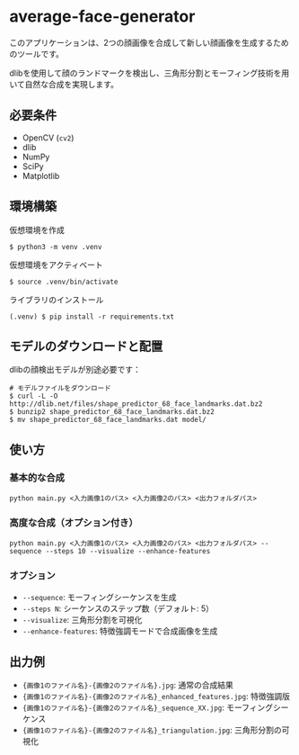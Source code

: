# average-face-generator

このアプリケーションは、2つの顔画像を合成して新しい顔画像を生成するためのツールです。

dlibを使用して顔のランドマークを検出し、三角形分割とモーフィング技術を用いて自然な合成を実現します。

## 必要条件

- OpenCV (`cv2`)
- dlib
- NumPy
- SciPy
- Matplotlib

## 環境構築

仮想環境を作成

```shell
$ python3 -m venv .venv
```

仮想環境をアクティベート

```shell
$ source .venv/bin/activate
```

ライブラリのインストール

```shell
(.venv) $ pip install -r requirements.txt
```

## モデルのダウンロードと配置

dlibの顔検出モデルが別途必要です：

```shell
# モデルファイルをダウンロード
$ curl -L -O http://dlib.net/files/shape_predictor_68_face_landmarks.dat.bz2
$ bunzip2 shape_predictor_68_face_landmarks.dat.bz2
$ mv shape_predictor_68_face_landmarks.dat model/
```

## 使い方

### 基本的な合成

```shell
python main.py <入力画像1のパス> <入力画像2のパス> <出力フォルダパス>
```

### 高度な合成（オプション付き）

```shell
python main.py <入力画像1のパス> <入力画像2のパス> <出力フォルダパス> --sequence --steps 10 --visualize --enhance-features
```

### オプション

- `--sequence`: モーフィングシーケンスを生成
- `--steps N`: シーケンスのステップ数（デフォルト: 5）
- `--visualize`: 三角形分割を可視化
- `--enhance-features`: 特徴強調モードで合成画像を生成

## 出力例

- `{画像1のファイル名}-{画像2のファイル名}.jpg`: 通常の合成結果
- `{画像1のファイル名}-{画像2のファイル名}_enhanced_features.jpg`: 特徴強調版
- `{画像1のファイル名}-{画像2のファイル名}_sequence_XX.jpg`: モーフィングシーケンス
- `{画像1のファイル名}-{画像2のファイル名}_triangulation.jpg`: 三角形分割の可視化
